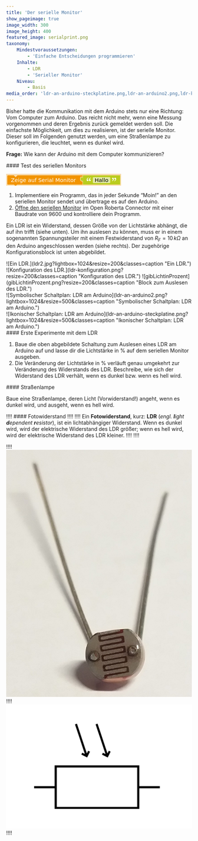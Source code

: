 ```yaml
---
title: 'Der serielle Monitor'
show_pageimage: true
image_width: 300
image_height: 400
featured_image: serialprint.png
taxonomy:
    Mindestvoraussetzungen:
        - 'Einfache Entscheidungen programmieren'
    Inhalte:
        - LDR
        - 'Serieller Monitor'
    Niveau:
        - Basis
media_order: 'ldr-an-arduino-steckplatine.png,ldr-an-arduino2.png,ldr-konfiguration.png,ldr-schaltsymbol.png,ldr.jpg,ldr2.jpg,serialprint.png,gibLichtinProzent.png'
---
```


Bisher hatte die Kommunikation mit dem Arduino stets nur eine Richtung: Vom Computer zum Arduino. Das reicht nicht mehr, wenn eine Messung vorgenommen und deren Ergebnis zurück gemeldet werden soll. Die einfachste Möglichkeit, um dies zu realisieren, ist der serielle Monitor. Dieser soll im Folgenden genutzt werden, um eine Straßenlampe zu konfigurieren, die leuchtet, wenn es dunkel wird.

**Frage:** Wie kann der Arduino mit dem Computer kommunizieren?

<div markdown="1" class="aufgabe">
#### Test des seriellen Monitors

![](serialprint.png?classes=figure-right)
1.  Implementiere ein Programm, das in jeder Sekunde “Moin!” an den seriellen Monitor sendet und übertrage es auf den Arduino.
2.  [Öffne den seriellen Monitor](https://jira.iais.fraunhofer.de/wiki/display/ORInfo/Vorbereitung+Nepo4Arduino#VorbereitungNepo4Arduino-SerialMonitor) im Open Roberta Connector mit einer Baudrate von 9600 und kontrolliere dein Programm.
</div>

Ein LDR ist ein Widerstand, dessen Größe von der Lichtstärke abhängt, die auf ihn trifft (siehe unten). Um ihn auslesen zu können, muss er in einem sogenannten Spannungsteiler mit einem Festwiderstand von $R_F=10 \, k\Omega$ an den Arduino angeschlossen werden (siehe rechts). Der zugehörige Konfigurationsblock ist unten abgebildet.

<div markdown="1" class="flex-box">
<div markdown="1">![Ein LDR.](ldr2.jpg?lightbox=1024&resize=200&classes=caption "Ein LDR.")</div>
<div markdown="1">
![Konfiguration des LDR.](ldr-konfiguration.png?resize=200&classes=caption "Konfiguration des LDR.")
![gibLichtinProzent](gibLichtinProzent.png?resize=200&classes=caption "Block zum Auslesen des LDR.")
</div>
<div markdown="1">![Symbolischer Schaltplan: LDR am Arduino](ldr-an-arduino2.png?lightbox=1024&resize=500&classes=caption "Symbolischer Schaltplan: LDR am Arduino.")</div>
<div markdown="1">![Ikonischer Schaltplan: LDR am Arduino](ldr-an-arduino-steckplatine.png?lightbox=1024&resize=500&classes=caption "Ikonischer Schaltplan: LDR am Arduino.")</div>
</div>

<div markdown="1" class="aufgabe">
#### Erste Experimente mit dem LDR

1.  Baue die oben abgebildete Schaltung zum Auslesen eines LDR am Arduino auf und lasse dir die Lichtstärke in % auf dem seriellen Monitor ausgeben.
2.  Die Veränderung der Lichtstärke in % verläuft genau umgekehrt zur Veränderung des Widerstands des LDR. Beschreibe, wie sich der Widerstand des LDR verhält, wenn es dunkel bzw. wenn es hell wird.
</div>

<div markdown="1" class="projekt">
#### Straßenlampe

Baue eine Straßenlampe, deren Licht (Vorwiderstand!) angeht, wenn es dunkel wird, und ausgeht, wenn es hell wird.
</div>

!!!! #### Fotowiderstand
!!!! 
!!!! Ein **Fotowiderstand**, kurz: **LDR** (*engl. **l**ight **d**ependent **r**esistor*), ist ein lichtabhängiger Widerstand. Wenn es dunkel wird, wird der elektrische Widerstand des LDR größer; wenn es hell wird, wird der elektrische Widerstand des LDR kleiner.
!!!! 
!!!! <div markdown="1" class="flex-box">
!!!! <div markdown="1">![Ein LDR](ldr.jpg?resize=200&classes=caption "Ein LDR")</div>
!!!! <div markdown="1">![Schaltsymbol des LDR](ldr-schaltsymbol.png?resize=200&classes=caption "Schaltsymbol des LDR")</div>
!!!! </div>
